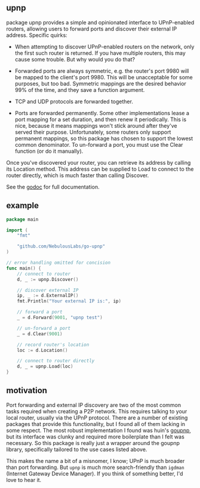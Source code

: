 ## upnp ##

package upnp provides a simple and opinionated interface to UPnP-enabled
routers, allowing users to forward ports and discover their external IP
address. Specific quirks:

- When attempting to discover UPnP-enabled routers on the network, only the
first such router is returned. If you have multiple routers, this may cause
some trouble. But why would you do that?

- Forwarded ports are always symmetric, e.g. the router's port 9980 will be
mapped to the client's port 9980. This will be unacceptable for some
purposes, but too bad. Symmetric mappings are the desired behavior 99% of
the time, and they save a function argument.

- TCP and UDP protocols are forwarded together.

- Ports are forwarded permanently. Some other implementations lease a port
mapping for a set duration, and then renew it periodically. This is nice,
because it means mappings won't stick around after they've served their
purpose. Unfortunately, some routers only support permanent mappings, so this
package has chosen to support the lowest common denominator. To un-forward a
port, you must use the Clear function (or do it manually).

Once you've discovered your router, you can retrieve its address by calling
its Location method. This address can be supplied to Load to connect to the
router directly, which is much faster than calling Discover.

See the [godoc](http://godoc.org/github.com/NebulousLabs/upnp) for full documentation.

## example ##

```go
package main

import (
	"fmt"

	"github.com/NebulousLabs/go-upnp"
)

// error handling omitted for concision
func main() {
	// connect to router
	d, _ := upnp.Discover()

	// discover external IP
	ip, _ := d.ExternalIP()
	fmt.Println("Your external IP is:", ip)

	// forward a port
	_ = d.Forward(9001, "upnp test")

	// un-forward a port
	_ = d.Clear(9001)

	// record router's location
	loc := d.Location()

	// connect to router directly
	d, _ = upnp.Load(loc)
}
```

## motivation ##

Port forwarding and external IP discovery are two of the most common tasks required when creating a P2P network. This requires talking to your local router, usually via the UPnP protocol. There are a number of existing packages that provide this functionality, but I found all of them lacking in some respect. The most robust implementation I found was huin's [goupnp](http://github.com/huin/goupnp), but its interface was clunky and required more boilerplate than I felt was necessary. So this package is really just a wrapper around the goupnp library, specifically tailored to the use cases listed above.

This makes the name a bit of a misnomer, I know; UPnP is much broader than port forwarding. But `upnp` is much more search-friendly than `igdman` (Internet Gateway Device Manager). If you think of something better, I'd love to hear it.
